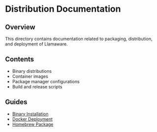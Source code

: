 # Distribution Documentation

## Overview

This directory contains documentation related to packaging, distribution, and deployment of Llamaware.

## Contents

- Binary distributions
- Container images
- Package manager configurations
- Build and release scripts

## Guides

- [Binary Installation](binary/install.sh)
- [Docker Deployment](docker/)
- [Homebrew Package](managers/homebrew/llamaware.rb)